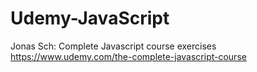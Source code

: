# Udemy-JavaScript
Jonas Sch: Complete Javascript course exercises
https://www.udemy.com/the-complete-javascript-course
